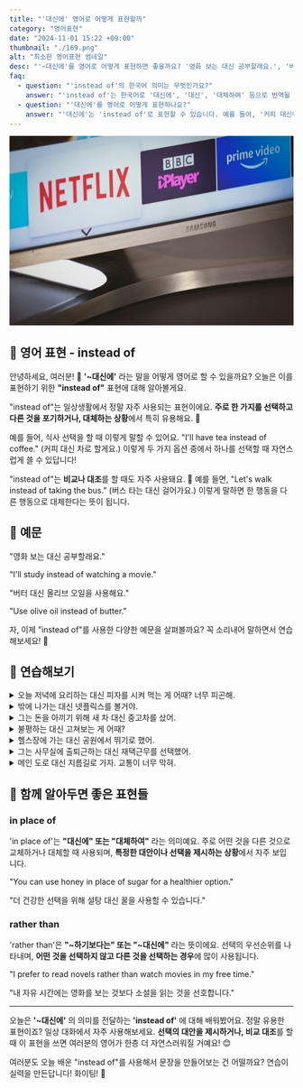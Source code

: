 ```yaml
---
title: "'대신에' 영어로 어떻게 표현할까"
category: "영어표현"
date: "2024-11-01 15:22 +09:00"
thumbnail: "./169.png"
alt: "최소한 영어표현 썸네일"
desc: "'~대신에'를 영어로 어떻게 표현하면 좋을까요? '영화 보는 대신 공부할래요.', '버터 대신 올리브 오일을 사용해요.' 등을 영어로 표현하는 법을 배워봅시다. 다양한 예문을 통해서 연습하고 본인의 표현으로 만들어 보세요."
faq:
  - question: "'instead of'의 한국어 의미는 무엇인가요?"
    answer: "'instead of'는 한국어로 '대신에', '대신', '대체하여' 등으로 번역될 수 있습니다. 어떤 것을 다른 것으로 바꾸거나 대체할 때 사용됩니다."
  - question: "'대신에'를 영어로 어떻게 표현하나요?"
    answer: "'대신에'는 'instead of'로 표현할 수 있습니다. 예를 들어, '커피 대신에 차를 마실래?'는 'Do you want to drink tea instead of coffee?'로 말할 수 있습니다."
---
```


![BBC와 넷플릭스를 선택하는 화면](./169-1.jpg)

## 🌟 영어 표현 - instead of

안녕하세요, 여러분! 👋 **'~대신에'** 라는 말을 어떻게 영어로 할 수 있을까요? 오늘은 이를 표현하기 위한 **"instead of"** 표현에 대해 알아볼게요.

"instead of"는 일상생활에서 정말 자주 사용되는 표현이에요. **주로 한 가지를 선택하고 다른 것을 포기하거나, 대체하는 상황**에서 특히 유용해요. 🔄

예를 들어, 식사 선택을 할 때 이렇게 말할 수 있어요. "I'll have tea instead of coffee." (커피 대신 차로 할게요.) 이렇게 두 가지 옵션 중에서 하나를 선택할 때 자연스럽게 쓸 수 있답니다!

"instead of"는 **비교나 대조**를 할 때도 자주 사용돼요. 🤔 예를 들면, "Let's walk instead of taking the bus." (버스 타는 대신 걸어가요.) 이렇게 말하면 한 행동을 다른 행동으로 대체한다는 뜻이 됩니다.

<script async src="https://pagead2.googlesyndication.com/pagead/js/adsbygoogle.js?client=ca-pub-1465612013356152"
     crossorigin="anonymous"></script>
<!-- engple-horizontal-ad -->

<ins class="adsbygoogle"
     style="display:block"
     data-ad-client="ca-pub-1465612013356152"
     data-ad-slot="2106896038"
     data-ad-format="auto"
     data-full-width-responsive="true"></ins>

<script>
     (adsbygoogle = window.adsbygoogle || []).push({});
</script>

## 📖 예문

"영화 보는 대신 공부할래요."

"I'll study instead of watching a movie."

"버터 대신 올리브 오일을 사용해요."

"Use olive oil instead of butter."

자, 이제 "instead of"를 사용한 다양한 예문을 살펴볼까요? 꼭 소리내어 말하면서 연습해보세요! 🎯

## 💬 연습해보기

<details>
<summary>오늘 저녁에 요리하는 대신 피자를 시켜 먹는 게 어때? 너무 피곤해.</summary>
<span>Why don't we order pizza instead of cooking tonight? I'm too tired.</span>
</details>

<details>
<summary>밖에 나가는 대신 넷플릭스를 볼거야.</summary>
<span>I'd rather watch Netflix instead of going out.</span>
</details>

<details>
<summary>그는 돈을 아끼기 위해 새 차 대신 중고차를 샀어.</summary>
<span>He bought a used car instead of a new one to save money.</span>
</details>

<details>
<summary>불평하는 대신 고쳐보는 게 어때?</summary>
<span>Instead of complaining, why don't you <a href="/blog/in-english/117.try-to/">try to</a> fix it?</span>
</details>

<details>
<summary>헬스장에 가는 대신 공원에서 뛰기로 했어.</summary>
<span>Instead of going to the gym, I decided to run in the park.</span>
</details>

<details>
<summary>그는 사무실에 출퇴근하는 대신 재택근무를 선택했어.</summary>
<span>He chose to work from home instead of commuting to the office.</span>
</details>

<details>
<summary>메인 도로 대신 지름길로 가자. 교통이 너무 막혀.</summary>
<span>Let's take the shortcut instead of the main road. There's too much traffic.</span>
</details>

## 🤝 함께 알아두면 좋은 표현들

### in place of

'in place of'는 **"대신에" 또는 "대체하여"** 라는 의미예요. 주로 어떤 것을 다른 것으로 교체하거나 대체할 때 사용되며, **특정한 대안이나 선택을 제시하는 상황**에서 자주 보입니다.

"You can use honey in place of sugar for a healthier option."

"더 건강한 선택을 위해 설탕 대신 꿀을 사용할 수 있습니다."

### rather than

'rather than'은 **"~하기보다는" 또는 "~대신에"** 라는 뜻이에요. 선택의 우선순위를 나타내며, **어떤 것을 선택하지 않고 다른 것을 선택하는 경우**에 많이 사용됩니다.

"I prefer to read novels rather than watch movies in my free time."

"내 자유 시간에는 영화를 보는 것보다 소설을 읽는 것을 선호합니다."

---

오늘은 **'~대신에'** 의 의미를 전달하는 **'instead of'** 에 대해 배워봤어요. 정말 유용한 표현이죠? 일상 대화에서 자주 사용해보세요. **선택의 대안을 제시하거나, 비교 대조**를 할 때 이 표현을 쓰면 여러분의 영어가 한층 더 자연스러워질 거예요! 😊

여러분도 오늘 배운 "instead of"를 사용해서 문장을 만들어보는 건 어떨까요? 연습이 실력을 만든답니다! 화이팅! 💪
